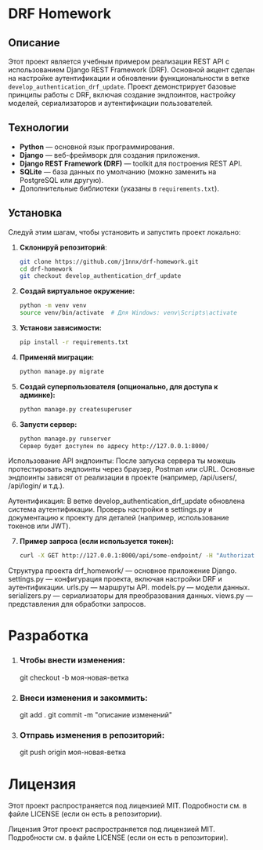 # DRF Homework

## Описание
Этот проект является учебным примером реализации REST API с использованием Django REST Framework (DRF). Основной акцент сделан на настройке аутентификации и обновлении функциональности в ветке `develop_authentication_drf_update`. Проект демонстрирует базовые принципы работы с DRF, включая создание эндпоинтов, настройку моделей, сериализаторов и аутентификации пользователей.

## Технологии
- **Python** — основной язык программирования.
- **Django** — веб-фреймворк для создания приложения.
- **Django REST Framework (DRF)** — toolkit для построения REST API.
- **SQLite** — база данных по умолчанию (можно заменить на PostgreSQL или другую).
- Дополнительные библиотеки (указаны в `requirements.txt`).

## Установка
Следуй этим шагам, чтобы установить и запустить проект локально:

1. **Склонируй репозиторий**:
   ```bash
   git clone https://github.com/j1nnx/drf-homework.git
   cd drf-homework
   git checkout develop_authentication_drf_update
2. **Создай виртуальное окружение:**
    ```bash
   python -m venv venv
   source venv/bin/activate  # Для Windows: venv\Scripts\activate
3. **Установи зависимости:**
    ```bash
   pip install -r requirements.txt
4. **Применяй миграции:**
    ```bash
   python manage.py migrate
5. **Создай суперпользователя (опционально, для доступа к админке):**
    ```bash
   python manage.py createsuperuser
6. **Запусти сервер:**
    ```bash
   python manage.py runserver
    Сервер будет доступен по адресу http://127.0.0.1:8000/
   
Использование
API эндпоинты: После запуска сервера ты можешь протестировать эндпоинты через браузер, Postman или cURL. Основные эндпоинты зависят от реализации в проекте (например, /api/users/, /api/login/ и т.д.).

Аутентификация: В ветке develop_authentication_drf_update обновлена система аутентификации. Проверь настройки в settings.py и документацию к проекту для деталей (например, использование токенов или JWT).

7. **Пример запроса (если используется токен):**
    ```bash
    curl -X GET http://127.0.0.1:8000/api/some-endpoint/ -H "Authorization: Token твой_токен"

Структура проекта
drf_homework/ — основное приложение Django.
settings.py — конфигурация проекта, включая настройки DRF и аутентификации.
urls.py — маршруты API.
models.py — модели данных.
serializers.py — сериализаторы для преобразования данных.
views.py — представления для обработки запросов.
# Разработка
1. ### Чтобы внести изменения:
    git checkout -b моя-новая-ветка
2. ### Внеси изменения и закоммить:
   git add .
   git commit -m "описание изменений"
3. ### Отправь изменения в репозиторий:
    git push origin моя-новая-ветка

# Лицензия
Этот проект распространяется под лицензией MIT. Подробности см. в файле LICENSE (если он есть в репозитории).

Лицензия
Этот проект распространяется под лицензией MIT. Подробности см. в файле LICENSE (если он есть в репозитории).




